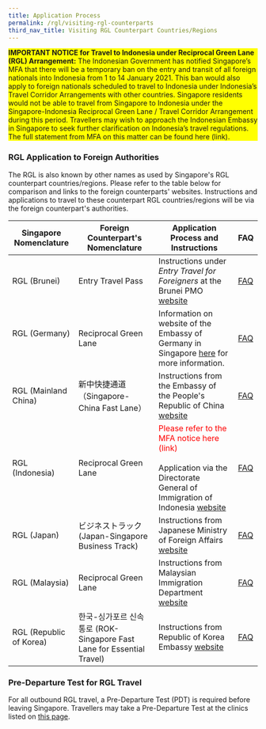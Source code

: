 ```yaml
---
title: Application Process
permalink: /rgl/visiting-rgl-counterparts
third_nav_title: Visiting RGL Counterpart Countries/Regions
---
```


<div style="background-color:yellow;">
<b>IMPORTANT NOTICE for Travel to Indonesia under Reciprocal Green Lane (RGL) Arrangement:</b> The Indonesian Government has notified Singapore’s MFA that there will be a temporary ban on the entry and transit of all foreign nationals into Indonesia from 1 to 14 January 2021. This ban would also apply to foreign nationals scheduled to travel to Indonesia under Indonesia’s Travel Corridor Arrangements with other countries. Singapore residents would not be able to travel from Singapore to Indonesia under the Singapore-Indonesia Reciprocal Green Lane / Travel Corridor Arrangement during this period. Travellers may wish to approach the Indonesian Embassy in Singapore to seek further clarification on Indonesia’s travel regulations. The full statement from MFA on this matter can be found here (link).
</div>

### RGL Application to Foreign Authorities

The RGL is also known by other names as used by Singapore's RGL counterpart countries/regions. Please refer to the table below for comparison and links to the foreign counterparts' websites. Instructions and applications to travel to these counterpart RGL countries/regions will be via the foreign counterpart's authorities.

| Singapore Nomenclature |  Foreign Counterpart's Nomenclature  | Application Process and Instructions |FAQ|
|------------------------|----------------------------|-------------------------------|-------------------|
|RGL (Brunei)  |  Entry Travel Pass  | Instructions under *Entry Travel for Foreigners* at the Brunei PMO <a href="http://www.pmo.gov.bn/travelportal/Home.aspx" target="_blank">website</a> |[FAQ](/rgl/outbound/faq#faq-outbound-brunei)|
|RGL (Germany)   | Reciprocal Green Lane |Information on website of the Embassy of Germany in Singapore [here](https://singapur.diplo.de/sg-en/service/05-VisaEinreise) for more information.|[FAQ](/rgl/outbound/faq#faq-outbound-germany)|
|RGL (Mainland China)   | 新中快捷通道（Singapore-China Fast Lane）   |Instructions from the Embassy of the People's Republic of China <a href="http://www.chinaembassy.org.sg/eng/lsfw/fhqz/t1788677.htm" target="_blank">website</a>|[FAQ](/rgl/outbound/faq#faq-outbound-china)|
|RGL (Indonesia) |   Reciprocal Green Lane  | <span style="color:red">Please refer to the MFA notice here (link)</span><br><br> Application via the Directorate General of Immigration of Indonesia <a href="https://visa-online.imigrasi.go.id/" target="_blank">website</a>|[FAQ](/rgl/outbound/faq#faq-outbound-indonesia)|
|RGL (Japan) |    ビジネストラック (Japan-Singapore Business Track)  |  Instructions from Japanese Ministry of Foreign Affairs <a href="https://www.mofa.go.jp/a_o/na/page22e_000928.html" target="_blank">website</a> |[FAQ](/rgl/outbound/faq#faq-outbound-japan)|
|RGL (Malaysia)   |   Reciprocal Green Lane   |   Instructions from Malaysian Immigration Department <a href="https://www.imi.gov.my/portal2017/index.php/ms/sumber-dan-arkib/pengumuman/1833-malaysia-singapore-border-crossing-arrangement.html" target="_blank">website</a> | [FAQ](/rgl/outbound/faq#faq-outbound-malaysia)|
|RGL (Republic of Korea)  | 한국-싱가포르 신속통로 (ROK-Singapore Fast Lane for Essential Travel) |  Instructions from Republic of Korea Embassy <a href="http://overseas.mofa.go.kr/sg-en/brd/m_2435/view.do?seq=761275" target="_blank">website</a>   |[FAQ](/rgl/outbound/faq#faq-outbound-rok)|

### Pre-Departure Test for RGL Travel

For all outbound RGL travel, a Pre-Departure Test (PDT) is required before leaving Singapore. Travellers may take a Pre-Departure Test at the clinics listed on [this page](/pre-departure-test).
